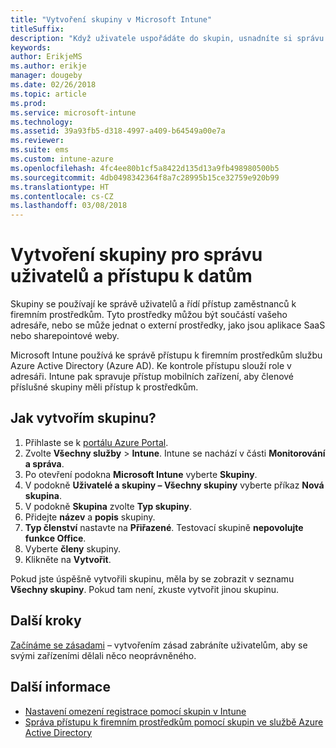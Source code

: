 ```yaml
---
title: "Vytvoření skupiny v Microsoft Intune"
titleSuffix: 
description: "Když uživatele uspořádáte do skupin, usnadníte si správu zásad a aplikací, ke kterým mají přístup."
keywords: 
author: ErikjeMS
ms.author: erikje
manager: dougeby
ms.date: 02/26/2018
ms.topic: article
ms.prod: 
ms.service: microsoft-intune
ms.technology: 
ms.assetid: 39a93fb5-d318-4997-a409-b64549a00e7a
ms.reviewer: 
ms.suite: ems
ms.custom: intune-azure
ms.openlocfilehash: 4fc4ee80b1cf5a8422d135d13a9fb498980500b5
ms.sourcegitcommit: 4db0498342364f8a7c28995b15ce32759e920b99
ms.translationtype: HT
ms.contentlocale: cs-CZ
ms.lasthandoff: 03/08/2018
---
```

# <a name="create-a-group-to-manage-your-users-and-data-access"></a>Vytvoření skupiny pro správu uživatelů a přístupu k datům

Skupiny se používají ke správě uživatelů a řídí přístup zaměstnanců k firemním prostředkům. Tyto prostředky můžou být součástí vašeho adresáře, nebo se může jednat o externí prostředky, jako jsou aplikace SaaS nebo sharepointové weby.

Microsoft Intune používá ke správě přístupu k firemním prostředkům službu Azure Active Directory (Azure AD). Ke kontrole přístupu slouží role v adresáři. Intune pak spravuje přístup mobilních zařízení, aby členové příslušné skupiny měli přístup k prostředkům.

## <a name="how-do-i-create-a-group"></a>Jak vytvořím skupinu?

1. Přihlaste se k [portálu Azure Portal](https://portal.azure.com).
2. Zvolte **Všechny služby** > **Intune**. Intune se nachází v části **Monitorování a správa**.
3. Po otevření podokna **Microsoft Intune** vyberte **Skupiny**.
4. V podokně **Uživatelé a skupiny – Všechny skupiny** vyberte příkaz **Nová skupina**.
5. V podokně **Skupina** zvolte **Typ skupiny**.
5. Přidejte **název** a **popis** skupiny.
6. **Typ členství** nastavte na **Přiřazené**. Testovací skupině **nepovolujte funkce Office**.
7. Vyberte **členy** skupiny.
7. Klikněte na **Vytvořit**.

Pokud jste úspěšně vytvořili skupinu, měla by se zobrazit v seznamu **Všechny skupiny**. Pokud tam není, zkuste vytvořit jinou skupinu.

## <a name="next-steps"></a>Další kroky

[Začínáme se zásadami](get-started-policies.md) – vytvořením zásad zabráníte uživatelům, aby se svými zařízeními dělali něco neoprávněného.

## <a name="learn-more"></a>Další informace

* [Nastavení omezení registrace pomocí skupin v Intune](groups-add.md)
* [Správa přístupu k firemním prostředkům pomocí skupin ve službě Azure Active Directory](https://docs.microsoft.com/azure/active-directory/active-directory-manage-groups)
